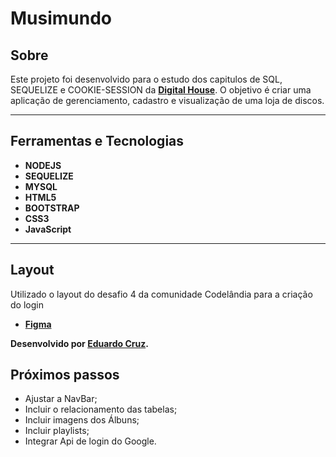 # Musimundo



## Sobre   
Este projeto foi desenvolvido para o estudo dos capitulos de SQL, SEQUELIZE e COOKIE-SESSION da  **[Digital House](https://www.digitalhouse.com/)**. 
O objetivo é criar uma aplicação de gerenciamento, cadastro e visualização de uma loja de discos.

---

## Ferramentas e Tecnologias
- **NODEJS**
- **SEQUELIZE**
- **MYSQL**
- **HTML5**
- **BOOTSTRAP**
- **CSS3**
- **JavaScript** 


---

## Layout
Utilizado o layout do desafio 4 da comunidade Codelândia para a criação do login

- **[Figma](https://www.figma.com/file/Yb9IBH56g7T1hdIyZ3BMNO/Desafios---Codel%C3%A2ndia?node-id=4261%3A2)**

**Desenvolvido  por [Eduardo Cruz](https://github.com/edcruz29/).**

## Próximos passos
- Ajustar a NavBar;
- Incluir o relacionamento das tabelas;
- Incluir imagens dos Álbuns;
- Incluir playlists;
- Integrar Api de login do Google.